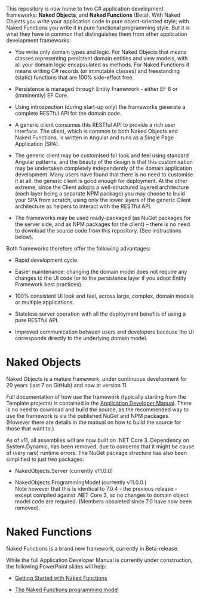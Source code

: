 This repository is now home to two C# application development frameworks: **Naked Objects**, and **Naked Functions** (Beta). With Naked Objects you write your application code in pure object-oriented style; with Naked Functions you write it in pure functional programming style.  But it is what they have in common that distinguishes them from other application development frameworks:

* You write only domain types and logic. For Naked Objects that means classes representing persistent domain entities and view models, with all your domain logic encapsulated as methods. For Naked Functions it means writing C# records (or immutable classes) and freestanding (static) functions that are 100% side-effect free. 

* Persistence is managed through Entity Framework - either EF 6 or (imminently) EF Core.

* Using introspection (during start-up only) the frameworks generate a complete RESTful API for the domain code.

* A generic client consumes this RESTful API to provide a rich user interface. The client, which is common to both Naked Objects and Naked Functions, is written in Angular and runs as a Single Page Application (SPA). 

* The generic client may be customised for look and feel using standard Angular patterns, and the beauty of the design is that this customisation may be undertaken completely independently of the domain application development. Many users have found that there is no need to customise it at all: the generic client is good enough for deployment. At the other extreme, since the Client adopts a well-structured layered architecture (each layer being a separate NPM package) you may choose to build your SPA from scratch, using only the lower layers of the generic Client architecture as helpers to interact with the RESTful API.

* The frameworks may be used ready-packaged (as NuGet packages for the server side, and as NPM packages for the client) – there is no need to download the source code from this repository. (See instructions below).

Both frameworks therefore offer the following advantages:

* Rapid development cycle.

* Easier maintenance: changing the domain model does not require any changes to the UI code (or to the persistence layer if you adopt Entity Framework best practices).

* 100% consistent UI look and feel, across large, complex, domain models or multiple applications.

* Stateless server operation with all the deployment benefits of using a pure RESTful API.

* Improved communication between users and developers because the UI corresponds directly to the underlying domain model.

Naked Objects
=============
Naked Objects is a mature framework, under continuous development for 20 years (last 7 on GitHub) and now at version 11.

Full documentation of how use the framework (typically starting from the Template projects) is contained in the [Application Developer Manual](https://github.com/NakedObjectsGroup/NakedObjectsFramework/blob/master/Documentation/DeveloperManual.docx).
There is no need to download and build the source, as the recommended way to use the framework is via the published NuGet and NPM packages. (However there are details in the manual on how to build the source for those that want to.)

As of v11, all assemblies will are now built on .NET Core 3. Dependency on System.Dynamic, has been removed, due to concerns that it might be cause of (very rare) runtime errors. The NuGet package structure has also been simplified to just two packages:

* NakedObjects.Server (currently v11.0.0)

* NakedObjects.ProgrammingModel (currently v11.0.0.)	 
	Note however that this is identical to 7.0.4 - the previous release - except compiled against .NET Core 3,
	so no changes to domain object model code are required. (Members obsoleted since 7.0 have now been removed).
	
Naked Functions
===============

Naked Functions is a brand new framework, currently in Beta-release.

While the full Application Developer Manual is currently under construction, the following PowerPoint slides will help:

* [Getting Started with Naked Functions](https://github.com/NakedObjectsGroup/NakedObjectsFramework/blob/master/Documentation/Getting%20started%20with%20Naked%20Functions.pptx)

* [The Naked Functions programming model](https://github.com/NakedObjectsGroup/NakedObjectsFramework/blob/master/Documentation/The%20Naked%20Functions%20programming%20model.pptx)



